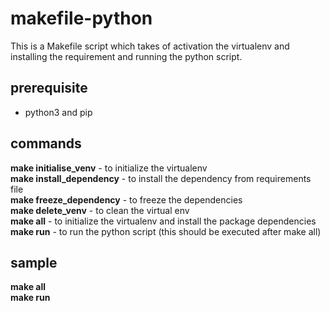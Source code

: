 # makefile-python
This is a Makefile script which takes of activation the virtualenv and installing the requirement and running the python script.<br>

## prerequisite
- python3 and pip

## commands
**make initialise_venv** - to initialize the virtualenv <br>
**make install_dependency** - to install the dependency from requirements file <br>
**make freeze_dependency** - to freeze the dependencies <br>
**make delete_venv** - to clean the virtual env <br>
**make all** - to initialize the virtualenv and install the package dependencies <br>
**make run** - to run the python script (this should be executed after make all) <br>


## sample 
**make all <br>
make run**


